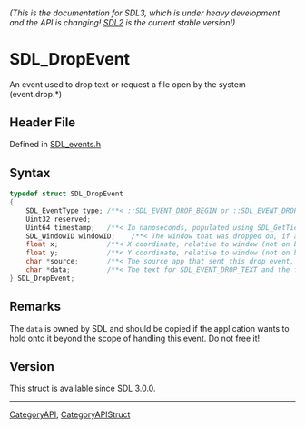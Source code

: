 ###### (This is the documentation for SDL3, which is under heavy development and the API is changing! [SDL2](https://wiki.libsdl.org/SDL2/) is the current stable version!)
# SDL_DropEvent

An event used to drop text or request a file open by the system (event.drop.*)

## Header File

Defined in [SDL_events.h](https://github.com/libsdl-org/SDL/blob/main/include/SDL3/SDL_events.h)

## Syntax

```c
typedef struct SDL_DropEvent
{
    SDL_EventType type; /**< ::SDL_EVENT_DROP_BEGIN or ::SDL_EVENT_DROP_FILE or ::SDL_EVENT_DROP_TEXT or ::SDL_EVENT_DROP_COMPLETE or ::SDL_EVENT_DROP_POSITION */
    Uint32 reserved;
    Uint64 timestamp;   /**< In nanoseconds, populated using SDL_GetTicksNS() */
    SDL_WindowID windowID;    /**< The window that was dropped on, if any */
    float x;            /**< X coordinate, relative to window (not on begin) */
    float y;            /**< Y coordinate, relative to window (not on begin) */
    char *source;       /**< The source app that sent this drop event, or NULL if that isn't available */
    char *data;         /**< The text for SDL_EVENT_DROP_TEXT and the file name for SDL_EVENT_DROP_FILE, NULL for other events */
} SDL_DropEvent;
```

## Remarks

The `data` is owned by SDL and should be copied if the application wants to
hold onto it beyond the scope of handling this event. Do not free it!

## Version

This struct is available since SDL 3.0.0.

----
[CategoryAPI](CategoryAPI), [CategoryAPIStruct](CategoryAPIStruct)

